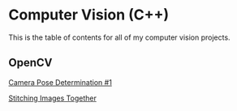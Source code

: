 # Computer Vision (C++)

This is the table of contents for all of my computer vision projects.

## OpenCV

[Camera Pose Determination #1](https://github.com/TallDave67/camera-location-system)

[Stitching Images Together](https://github.com/TallDave67/cuda_stitch)
